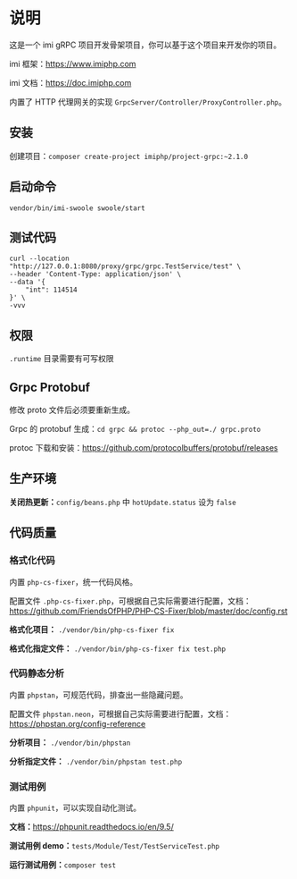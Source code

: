 # 说明

这是一个 imi gRPC 项目开发骨架项目，你可以基于这个项目来开发你的项目。

imi 框架：<https://www.imiphp.com>

imi 文档：<https://doc.imiphp.com>

内置了 HTTP 代理网关的实现 `GrpcServer/Controller/ProxyController.php`。

## 安装

创建项目：`composer create-project imiphp/project-grpc:~2.1.0`

## 启动命令

`vendor/bin/imi-swoole swoole/start`

## 测试代码

```shell
curl --location "http://127.0.0.1:8080/proxy/grpc/grpc.TestService/test" \
--header 'Content-Type: application/json' \
--data '{
    "int": 114514
}' \
-vvv
```

## 权限

`.runtime` 目录需要有可写权限

## Grpc Protobuf

修改 proto 文件后必须要重新生成。

Grpc 的 protobuf 生成：`cd grpc && protoc --php_out=./ grpc.proto`

protoc 下载和安装：<https://github.com/protocolbuffers/protobuf/releases>

## 生产环境

**关闭热更新：**`config/beans.php` 中 `hotUpdate.status` 设为 `false`

## 代码质量

### 格式化代码

内置 `php-cs-fixer`，统一代码风格。

配置文件 `.php-cs-fixer.php`，可根据自己实际需要进行配置，文档：<https://github.com/FriendsOfPHP/PHP-CS-Fixer/blob/master/doc/config.rst>

**格式化项目：** `./vendor/bin/php-cs-fixer fix`

**格式化指定文件：** `./vendor/bin/php-cs-fixer fix test.php`

### 代码静态分析

内置 `phpstan`，可规范代码，排查出一些隐藏问题。

配置文件 `phpstan.neon`，可根据自己实际需要进行配置，文档：<https://phpstan.org/config-reference>

**分析项目：** `./vendor/bin/phpstan`

**分析指定文件：** `./vendor/bin/phpstan test.php`

### 测试用例

内置 `phpunit`，可以实现自动化测试。

**文档：**<https://phpunit.readthedocs.io/en/9.5/>

**测试用例 demo：**`tests/Module/Test/TestServiceTest.php`

**运行测试用例：**`composer test`
